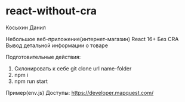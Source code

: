 # react-without-cra
Косыхин Данил

Небольшое веб-приложение(интернет-магазин)
React 16+
Без CRA
Вывод детальной информации о товаре

Подготовительные действия: 
1) Склонировать к себе git clone url name-folder
2) npm i
3) npm run start

Пример(env.js)
Доступы:
https://developer.mapquest.com/
